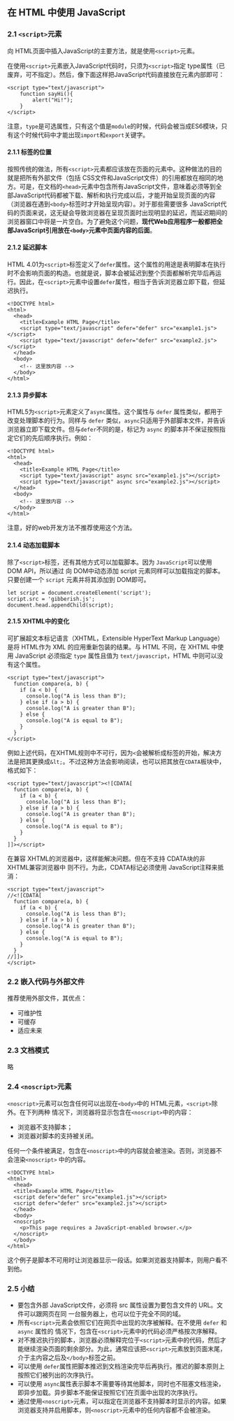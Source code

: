 ## 在 HTML 中使用 JavaScript


### 2.1 `<script>`元素 
向 HTML页面中插入JavaScript的主要方法，就是使用`<script>`元素。

在使用`<script>`元素嵌入JavaScript代码时，只须为`<script>`指定 type属性（已废弃，可不指定）。然后，像下面这样把JavaScript代码直接放在元素内部即可： 
 

```
<script type="text/javascript"> 
    function sayHi(){  
        alert("Hi!"); 
    } 
</script>
```

注意，`type`是可选属性，只有这个值是`module`的时候，代码会被当成ES6模块，只有这个时候代码中才能出现`import`和`export`关键字。

#### 2.1.1 标签的位置 

按照传统的做法，所有`<script>`元素都应该放在页面的<head>元素中。这种做法的目的就是把所有外部文件（包括 CSS文件和JavaScript文件）的引用都放在相同的地方。可是，在文档的`<head>`元素中包含所有JavaScript文件，意味着必须等到全部JavaScript代码都被下载、解析和执行完成以后，才能开始呈现页面的内容（浏览器在遇到`<body>`标签时才开始呈现内容）。对于那些需要很多 JavaScript代码的页面来说，这无疑会导致浏览器在呈现页面时出现明显的延迟，而延迟期间的浏览器窗口中将是一片空白。为了避免这个问题，**现代Web应用程序一般都把全部JavaScript引用放在`<body>`元素中页面内容的后面**。

#### 2.1.2 延迟脚本 


HTML 4.01为`<script>`标签定义了`defer`属性。这个属性的用途是表明脚本在执行时不会影响页面的构造。也就是说，脚本会被延迟到整个页面都解析完毕后再运行。因此，在`<script>`元素中设置`defer`属性，相当于告诉浏览器立即下载，但延迟执行。 


```
<!DOCTYPE html> 
<html> 
  <head> 
    <title>Example HTML Page</title> 
    <script type="text/javascript" defer="defer" src="example1.js"></script> 
    <script type="text/javascript" defer="defer" src="example2.js"></script> 
  </head> 
  <body> 
    <!-- 这里放内容 --> 
  </body> 
</html>
```

#### 2.1.3 异步脚本

HTML5为`<script>`元素定义了`async`属性。这个属性与 `defer` 属性类似，都用于改变处理脚本的行为。同样与 `defer` 类似，`async`只适用于外部脚本文件，并告诉浏览器立即下载文件。但与`defer`不同的是，标记为 `async` 的脚本并不保证按照指定它们的先后顺序执行。例如：

```
<!DOCTYPE html> 
<html>   
  <head> 
    <title>Example HTML Page</title> 
    <script type="text/javascript" async src="example1.js"></script> 
    <script type="text/javascript" async src="example2.js"></script> 
  </head> 
  <body> 
    <!-- 这里放内容 --> 
  </body> 
</html>
```
注意，好的web开发方法不推荐使用这个方法。

#### 2.1.4 动态加载脚本

除了`<script>`标签，还有其他方式可以加载脚本。因为 `JavaScript`可以使用 DOM API，所以通过
向 DOM中动态添加 script 元素同样可以加载指定的脚本。只要创建一个 `script` 元素并将其添加到
DOM即可。 
```
let script = document.createElement('script'); 
script.src = 'gibberish.js'; 
document.head.appendChild(script); 
```

#### 2.1.5 XHTML中的变化

可扩展超文本标记语言（XHTML，Extensible HyperText Markup Language）是将 HTML作为 XML
的应用重新包装的结果。与 HTML 不同，在 XHTML 中使用 JavaScript 必须指定 `type` 属性且值为
`text/javascript`，HTML 中则可以没有这个属性。
```
<script type="text/javascript">  
  function compare(a, b) { 
    if (a < b) { 
      console.log("A is less than B"); 
    } else if (a > b) { 
      console.log("A is greater than B"); 
    } else { 
      console.log("A is equal to B"); 
    } 
  } 
</script> 
```

例如上述代码，在XHTML规则中不可行，因为`<`会被解析成标签的开始，解决方法是把其更换成`&lt;`。不过这种方法会影响阅读，也可以把其放在`CDATA`板块中，格式如下：
```
<script type="text/javascript"><![CDATA[ 
  function compare(a, b) {  
    if (a < b) { 
      console.log("A is less than B"); 
    } else if (a > b) { 
      console.log("A is greater than B"); 
    } else { 
      console.log("A is equal to B"); 
    } 
  } 
]]></script> 
```

在兼容 XHTML的浏览器中，这样能解决问题。但在不支持 CDATA块的非 XHTML兼容浏览器中
则不行。为此，CDATA标记必须使用 JavaScript注释来抵消： 
```
<script type="text/javascript">  
//<![CDATA[ 
  function compare(a, b) { 
    if (a < b) { 
      console.log("A is less than B"); 
    } else if (a > b) { 
      console.log("A is greater than B"); 
    } else { 
      console.log("A is equal to B"); 
    } 
  } 
//]]> 
</script> 
```

### 2.2 嵌入代码与外部文件 

推荐使用外部文件，其优点：
- 可维护性
- 可缓存
- 适应未来

### 2.3 文档模式

略

### 2.4 `<noscript>`元素

 
`<noscript>`元素可以包含任何可以出现在`<body>`中的 HTML元素，`<script>`除外。在下列两种
情况下，浏览器将显示包含在`<noscript>`中的内容： 
- 浏览器不支持脚本； 
- 浏览器对脚本的支持被关闭。 

任何一个条件被满足，包含在`<noscript>`中的内容就会被渲染。否则，浏览器不会渲染`<noscript>`
中的内容。 
```
<!DOCTYPE html> 
<html>  
  <head> 
  <title>Example HTML Page</title> 
  <script defer="defer" src="example1.js"></script> 
  <script defer="defer" src="example2.js"></script> 
  </head> 
  <body> 
  <noscript> 
    <p>This page requires a JavaScript-enabled browser.</p> 
  </noscript> 
  </body> 
</html> 
```

这个例子是脚本不可用时让浏览器显示一段话。如果浏览器支持脚本，则用户看不到他。

### 2.5 小结

- 要包含外部 JavaScript文件，必须将 src 属性设置为要包含文件的 URL。文件可以跟网页在同
一台服务器上，也可以位于完全不同的域。 
- 所有`<script>`元素会依照它们在网页中出现的次序被解释。在不使用 `defer` 和 `async` 属性的
情况下，包含在`<script>`元素中的代码必须严格按次序解释。 
- 对不推迟执行的脚本，浏览器必须解释完位于`<script>`元素中的代码，然后才能继续渲染页面的剩余部分。为此，通常应该把`<script>`元素放到页面末尾，介于主内容之后及`</body>`标签之前。 
- 可以使用 `defer`属性把脚本推迟到文档渲染完毕后再执行。推迟的脚本原则上按照它们被列出的次序执行。 
- 可以使用 `async`属性表示脚本不需要等待其他脚本，同时也不阻塞文档渲染，即异步加载。异步脚本不能保证按照它们在页面中出现的次序执行。 
- 通过使用`<noscript>`元素，可以指定在浏览器不支持脚本时显示的内容。如果浏览器支持并启用脚本，则`<noscript>`元素中的任何内容都不会被渲染。 